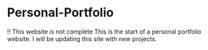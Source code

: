 # Personal-Portfolio
!! This website is not complete
This is the start of a personal portfolio website. I will be updating this site with new projects. 
